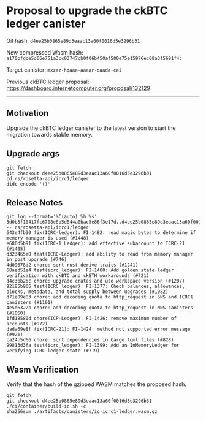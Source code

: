 # Proposal to upgrade the ckBTC ledger canister

Git hash: `d4ee25b0865e89d3eaac13a60f0016d5e3296b31`

New compressed Wasm hash: `a170bfdce5d66e751a3cc03747cb0f06b450af500e75e15976ec08a3f5691f4c`

Target canister: `mxzaz-hqaaa-aaaar-qaada-cai`

Previous ckBTC ledger proposal: https://dashboard.internetcomputer.org/proposal/132129

---

## Motivation
Upgrade the ckBTC ledger canister to the latest version to start the migration towards stable memory.

## Upgrade args

```
git fetch
git checkout d4ee25b0865e89d3eaac13a60f0016d5e3296b31
cd rs/rosetta-api/icrc1/ledger
didc encode '()'
```

## Release Notes

```
git log --format='%C(auto) %h %s' 3d0b3f10417fc6708e8b5d844a0bac5e86f3e17d..d4ee25b0865e89d3eaac13a60f0016d5e3296b31 -- rs/rosetta-api/icrc1/ledger
643e4fb30 fix(ICRC-ledger): FI-1482: read magic bytes to determine if memory manager is used (#1448)
e680d5b91 fix(ICRC-1 Ledger): add effective subaccount to ICRC-21 (#1405)
d323465e0 feat(ICRC-Ledger): add ability to read from memory manager in post_upgrade (#746)
4d09678d2 chore: sort rust derive traits (#1241)
68aed51e4 test(icrc_ledger): FI-1400: Add golden state ledger verification with ckBTC and ckETH workarounds (#721)
d4c3bb26c chore: upgrade crates and use workspace version (#1207)
92185b966 test(ICRC_ledger): FI-1377: Check balances, allowances, blocks, metadata, and total supply between upgrades (#1082)
d71e09e83 chore: add decoding quota to http_request in SNS and ICRC1 canisters (#1101)
4e5d6322b chore: add decoding quota to http_request in NNS canisters (#1060)
1fd18580d chore(ICP-Ledger): FI-1426: remove maximum number of accounts (#972)
dada69e8f fix(ICRC-21): FI-1424: method not supported error message (#921)
ca24b5d66 chore: sort dependencies in Cargo.toml files (#828)
99813d3fa test(icrc_ledger): FI-1399: Add an InMemoryLedger for verifying ICRC ledger state (#719)
 ```

## Wasm Verification

Verify that the hash of the gzipped WASM matches the proposed hash.

```
git fetch
git checkout d4ee25b0865e89d3eaac13a60f0016d5e3296b31
./ci/container/build-ic.sh -c
sha256sum ./artifacts/canisters/ic-icrc1-ledger.wasm.gz
```
